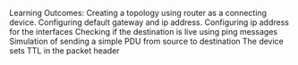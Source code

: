Learning Outcomes:
Creating a topology using router as a connecting device.
Configuring default gateway and ip address.
Configuring ip address for the interfaces
Checking if the destination is live using ping messages
Simulation of sending a simple PDU from source to destination
The device sets TTL in the packet header
